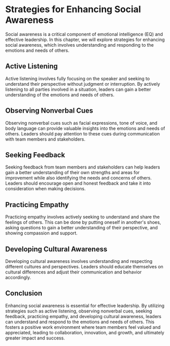 Strategies for Enhancing Social Awareness
==================================================================================

Social awareness is a critical component of emotional intelligence (EQ) and effective leadership. In this chapter, we will explore strategies for enhancing social awareness, which involves understanding and responding to the emotions and needs of others.

Active Listening
----------------

Active listening involves fully focusing on the speaker and seeking to understand their perspective without judgment or interruption. By actively listening to all parties involved in a situation, leaders can gain a better understanding of the emotions and needs of others.

Observing Nonverbal Cues
------------------------

Observing nonverbal cues such as facial expressions, tone of voice, and body language can provide valuable insights into the emotions and needs of others. Leaders should pay attention to these cues during communication with team members and stakeholders.

Seeking Feedback
----------------

Seeking feedback from team members and stakeholders can help leaders gain a better understanding of their own strengths and areas for improvement while also identifying the needs and concerns of others. Leaders should encourage open and honest feedback and take it into consideration when making decisions.

Practicing Empathy
------------------

Practicing empathy involves actively seeking to understand and share the feelings of others. This can be done by putting oneself in another's shoes, asking questions to gain a better understanding of their perspective, and showing compassion and support.

Developing Cultural Awareness
-----------------------------

Developing cultural awareness involves understanding and respecting different cultures and perspectives. Leaders should educate themselves on cultural differences and adjust their communication and behavior accordingly.

Conclusion
----------

Enhancing social awareness is essential for effective leadership. By utilizing strategies such as active listening, observing nonverbal cues, seeking feedback, practicing empathy, and developing cultural awareness, leaders can understand and respond to the emotions and needs of others. This fosters a positive work environment where team members feel valued and appreciated, leading to collaboration, innovation, and growth, and ultimately greater impact and success.
